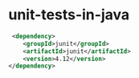 # unit-tests-in-java

```xml
 <dependency>
    <groupId>junit</groupId>
    <artifactId>junit</artifactId>
    <version>4.12</version>
</dependency>
```
